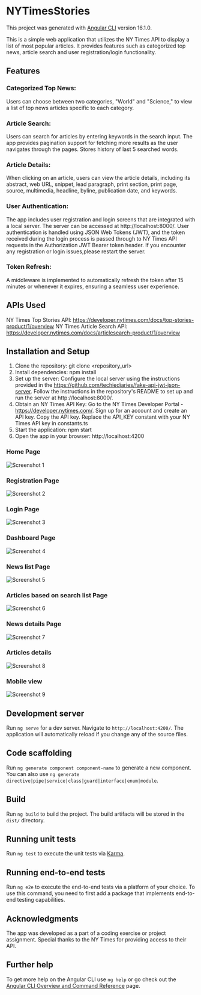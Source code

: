 # NYTimesStories

This project was generated with [Angular CLI](https://github.com/angular/angular-cli) version 16.1.0.

This is a simple web application that utilizes the NY Times API to display a list of most popular articles. It provides features such as categorized top news, article search and user registration/login functionality.

## Features

### Categorized Top News: 
Users can choose between two categories, "World" and "Science," to view a list of top news articles specific to each category.
### Article Search: 
Users can search for articles by entering keywords in the search input. The app provides pagination support for fetching more results as the user navigates through the pages. Stores history of last 5 searched words.
### Article Details:
When clicking on an article, users can view the article details, including its abstract, web URL, snippet, lead paragraph, print section, print page, source, multimedia, headline, byline, publication date, and keywords.
### User Authentication: 
The app includes user registration and login screens that are integrated with a local server. The server can be accessed at http://localhost:8000/. User authentication is handled using JSON Web Tokens (JWT), and the token received during the login process is passed through to NY Times API requests in the Authorization JWT Bearer token header.
If you encounter any registration or login issues,please restart the server.
### Token Refresh:
A middleware is implemented to automatically refresh the token after 15 minutes or whenever it expires, ensuring a seamless user experience.

## APIs Used
NY Times Top Stories API: https://developer.nytimes.com/docs/top-stories-product/1/overview
NY Times Article Search API: https://developer.nytimes.com/docs/articlesearch-product/1/overview

## Installation and Setup
1. Clone the repository: git clone <repository_url>
2. Install dependencies: npm install
3. Set up the server: Configure the local server using the instructions provided in the https://github.com/techiediaries/fake-api-jwt-json-server. Follow the instructions in the repository's README to set up and run the server at http://localhost:8000/.
4. Obtain an NY Times API Key: Go to the NY Times Developer Portal - https://developer.nytimes.com/. Sign up for an account and create an API key. Copy the API key. Replace the API_KEY constant with your NY Times API key in constants.ts
5. Start the application: npm start
6. Open the app in your browser: http://localhost:4200
   
### Home Page
![Screenshot 1](screenshots/screenshot1.png)

### Registration Page
![Screenshot 2](screenshots/screenshot2.png)

### Login Page
![Screenshot 3](screenshots/screenshot3.png)

### Dashboard Page
![Screenshot 4](screenshots/screenshot4.png)

### News list Page
![Screenshot 5](screenshots/screenshot5.png)

### Articles based on search list Page
![Screenshot 6](screenshots/screenshot6.png)

### News details Page
![Screenshot 7](screenshots/screenshot7.png)

### Articles details
![Screenshot 8](screenshots/screenshot8.png)

### Mobile view
![Screenshot 9](screenshots/screenshot9.png)

## Development server

Run `ng serve` for a dev server. Navigate to `http://localhost:4200/`. The application will automatically reload if you change any of the source files.

## Code scaffolding

Run `ng generate component component-name` to generate a new component. You can also use `ng generate directive|pipe|service|class|guard|interface|enum|module`.

## Build

Run `ng build` to build the project. The build artifacts will be stored in the `dist/` directory.

## Running unit tests

Run `ng test` to execute the unit tests via [Karma](https://karma-runner.github.io).

## Running end-to-end tests

Run `ng e2e` to execute the end-to-end tests via a platform of your choice. To use this command, you need to first add a package that implements end-to-end testing capabilities.

## Acknowledgments
The app was developed as a part of a coding exercise or project assignment. Special thanks to the NY Times for providing access to their API.

## Further help

To get more help on the Angular CLI use `ng help` or go check out the [Angular CLI Overview and Command Reference](https://angular.io/cli) page.
